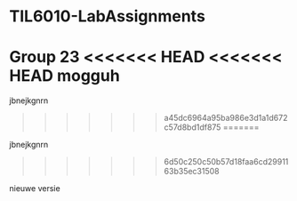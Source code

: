 # TIL6010-LabAssignments
Group 23
<<<<<<< HEAD
<<<<<<< HEAD
mogguh
=======

jbnejkgnrn
>>>>>>> a45dc6964a95ba986e3d1a1d672c57d8bd1df875
=======

jbnejkgnrn
>>>>>>> 6d50c250c50b57d18faa6cd2991163b35ec31508

nieuwe versie
